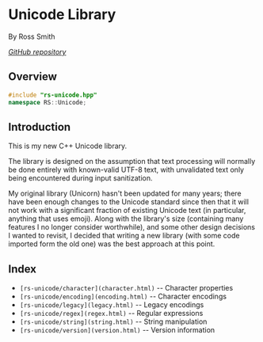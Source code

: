 # Unicode Library

By Ross Smith

_[GitHub repository](https://github.com/CaptainCrowbar/rs-unicode)_

## Overview

```c++
#include "rs-unicode.hpp"
namespace RS::Unicode;
```

## Introduction

This is my new C++ Unicode library.

The library is designed on the assumption that text processing will normally
be done entirely with known-valid UTF-8 text, with unvalidated text only
being encountered during input sanitization.

My original library (Unicorn) hasn't been updated for many years; there have
been enough changes to the Unicode standard since then that it will not work
with a significant fraction of existing Unicode text (in particular, anything
that uses emoji). Along with the library's size (containing many features I
no longer consider worthwhile), and some other design decisions I wanted to
revisit, I decided that writing a new library (with some code imported form
the old one) was the best approach at this point.

## Index

* `[rs-unicode/character](character.html)` -- Character properties
* `[rs-unicode/encoding](encoding.html)` -- Character encodings
* `[rs-unicode/legacy](legacy.html)` -- Legacy encodings
* `[rs-unicode/regex](regex.html)` -- Regular expressions
* `[rs-unicode/string](string.html)` -- String manipulation
* `[rs-unicode/version](version.html)` -- Version information
